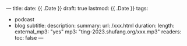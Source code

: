 —
title: 
date: {{ .Date }}
draft: true
lastmod: {{ .Date }}
tags:
- podcast
- blog
subtitle:
description: 
summary: 
url: /xxx.html
duration: 
length: 
external_mp3: "yes"
mp3: "ting-2023.shufang.org/xxx.mp3"
readers:
toc: false
—
